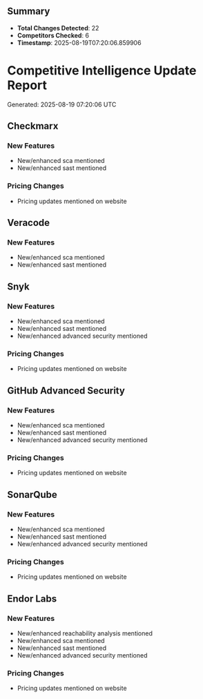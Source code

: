 ## Summary
- **Total Changes Detected**: 22
- **Competitors Checked**: 6
- **Timestamp**: 2025-08-19T07:20:06.859906

# Competitive Intelligence Update Report
Generated: 2025-08-19 07:20:06 UTC

## Checkmarx

### New Features
- New/enhanced sca mentioned
- New/enhanced sast mentioned

### Pricing Changes
- Pricing updates mentioned on website

## Veracode

### New Features
- New/enhanced sca mentioned
- New/enhanced sast mentioned

## Snyk

### New Features
- New/enhanced sca mentioned
- New/enhanced sast mentioned
- New/enhanced advanced security mentioned

### Pricing Changes
- Pricing updates mentioned on website

## GitHub Advanced Security

### New Features
- New/enhanced sca mentioned
- New/enhanced sast mentioned
- New/enhanced advanced security mentioned

### Pricing Changes
- Pricing updates mentioned on website

## SonarQube

### New Features
- New/enhanced sca mentioned
- New/enhanced sast mentioned
- New/enhanced advanced security mentioned

### Pricing Changes
- Pricing updates mentioned on website

## Endor Labs

### New Features
- New/enhanced reachability analysis mentioned
- New/enhanced sca mentioned
- New/enhanced sast mentioned
- New/enhanced advanced security mentioned

### Pricing Changes
- Pricing updates mentioned on website
